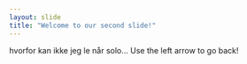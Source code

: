 ```yaml
---
layout: slide
title: "Welcome to our second slide!"
---
```

hvorfor kan ikke jeg le når solo...
Use the left arrow to go back!

